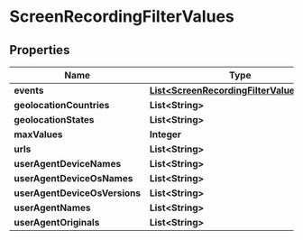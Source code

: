 
# ScreenRecordingFilterValues

## Properties
Name | Type | Description | Notes
------------ | ------------- | ------------- | -------------
**events** | [**List&lt;ScreenRecordingFilterValuesEvent&gt;**](ScreenRecordingFilterValuesEvent.md) |  |  [optional]
**geolocationCountries** | **List&lt;String&gt;** |  |  [optional]
**geolocationStates** | **List&lt;String&gt;** |  |  [optional]
**maxValues** | **Integer** |  |  [optional]
**urls** | **List&lt;String&gt;** |  |  [optional]
**userAgentDeviceNames** | **List&lt;String&gt;** |  |  [optional]
**userAgentDeviceOsNames** | **List&lt;String&gt;** |  |  [optional]
**userAgentDeviceOsVersions** | **List&lt;String&gt;** |  |  [optional]
**userAgentNames** | **List&lt;String&gt;** |  |  [optional]
**userAgentOriginals** | **List&lt;String&gt;** |  |  [optional]



